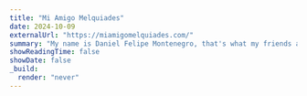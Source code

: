 ```yaml
---
title: "Mi Amigo Melquiades"
date: 2024-10-09
externalUrl: "https://miamigomelquiades.com/"
summary: "My name is Daniel Felipe Montenegro, that's what my friends and people who know me call me. Instead, here I am known as “Mi Amigo Melquiades”, not because of the need to hide my name, but because of the sum of all the things that have brought me here..."
showReadingTime: false
showDate: false
_build:
  render: "never"
---
```

